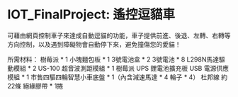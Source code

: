 # IOT_FinalProject: 遙控逗貓車
可藉由網頁控制車子來達成自動逗貓的功能，車子提供前進、後退、左轉、右轉等方向控制，以及遇到障礙物會自動停下來，避免撞傷您的愛貓！

所需材料：
樹莓派 * 1
小塊麵包板 * 1
3號電池盒 * 2
3號電池 * 8
L298N馬達驅動模組 * 2
US-100 超音波測距模組 * 1
樹莓派 UPS 鋰電池擴充板 USB 電源供應模組 * 1
市售四驅四輪智慧小車底盤 * 1（內含減速馬達 * 4 輪子 * 4）
杜邦線 約22條
絕緣膠帶 * 1捲
